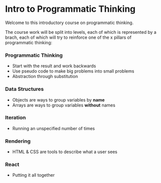 # Intro to Programmatic Thinking

Welcome to this introductory course on programmatic thinking.

The course work will be split into levels, each of which is represented by a brach, each of which will try to reinforce one of the x pillars of programmatic thinking:



### Programmatic Thinking

- Start with the result and work backwards
- Use pseudo code to make big problems into small problems
- Abstraction through substitution

### Data Structures

* Objects are ways to group variables by **name**
* Arrays are ways to group variables **without** names

### Iteration

* Running an unspecified number of times

### Rendering

* HTML & CSS are tools to describe what a user sees

### React

* Putting it all together







